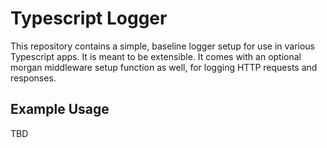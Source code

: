 # Typescript Logger

This repository contains a simple, baseline logger setup for use in various Typescript apps. It is meant to be extensible. It comes with an optional morgan middleware setup function as well, for logging HTTP requests and responses.

## Example Usage
TBD
